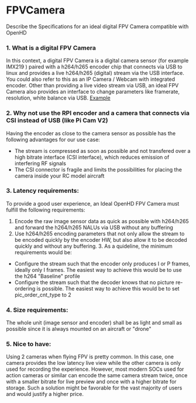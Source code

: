 # FPVCamera
Describe the Specifications for an ideal digital FPV Camera compatible with OpenHD

### 1. What is a digital FPV Camera
In this context, a digital FPV Camera is a digital camera sensor (for example IMX219 ) paired with a h264/h265 encoder chip that connects via USB to linux and provides a live h264/h265 (digital) stream via the USB interface.
You could also refer to this as an IP Camera / Webcam with integrated encoder.
Other than providing a live video stream via USB, an ideal FPV Camera also provides an interface to change parameters like framerate, resolution, white balance via USB.
[Example](https://shop.runcam.com/runcam-webcam/)

### 2. Why not use the RPI encoder and a camera that connects via CSI instead of USB (like Pi Cam V2)
Having the encoder as close to the camera sensor as possible has the following advantages for our use case:
  * The stream is compressed as soon as possible and not transfered over a high bitrate interface (CSI interface), which reduces emission of interfering RF signals 
  * The CSI connector is fragile and limits the possibilities for placing the camera inside your RC model aircraft

### 3. Latency requirements:
To provide a good user experience, an Ideal OpenHD FPV Camera must fulfill the following requirements:
  1. Encode the raw image sensor data as quick as possible with h264/h265 and forward the h264/h265 NALUs via USB without any buffering
  2. Use h264/h265 encoding parameters that not only allow the stream to be encoded quickly by the encoder HW, but also allow it to be decoded quickly and without any buffering.     3. As a quideline, the minimum requirements would be:
   * Configure the stream such that the encoder only produces I or P frames, ideally only I frames. The easiest way to achieve this would be to use the h264 "Baseline" profile
   * Configure the stream such that the decoder knows that no picture re-ordering is possible. The easiest way to achieve this would be to set pic_order_cnt_type to 2

### 4. Size requirements:
The whole unit (image sensor and encoder) shall be as light and small as possible since it is always mounted on an aircraft or "drone"

### 5. Nice to have:
Using 2 cameras when flying FPV is pretty common. In this case, one camera provides the low latency live view while the other camera is only used for recording the experience.
However, most modern SOCs used for action cameras or similar can encode the same camera stream twice, once with a smaller bitrate for live preview and once with a higher bitrate for storage. Such a solution might be favorable for the vast majority of users and would justify a higher price.



